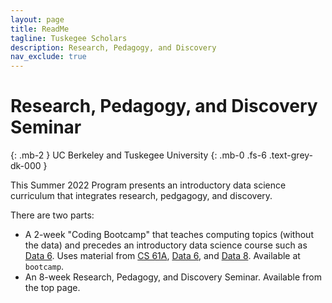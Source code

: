 ```yaml
---
layout: page
title: ReadMe
tagline: Tuskegee Scholars
description: Research, Pedagogy, and Discovery
nav_exclude: true
---
```


# Research, Pedagogy, and Discovery Seminar
{: .mb-2 }
UC Berkeley and Tuskegee University
{: .mb-0 .fs-6 .text-grey-dk-000 }

This Summer 2022 Program presents an introductory data science curriculum that integrates research, pedgagogy, and discovery.

There are two parts:
- A 2-week "Coding Bootcamp" that teaches computing topics (without the data) and precedes an introductory data science course such as [Data 6](https://data6.org/). Uses material from [CS 61A](https://cs61a.org/), [Data 6](https://data6.org/), and [Data 8](http://data8.org/). Available at `bootcamp`.
- An 8-week Research, Pedagogy, and Discovery Seminar. Available from the top page.
